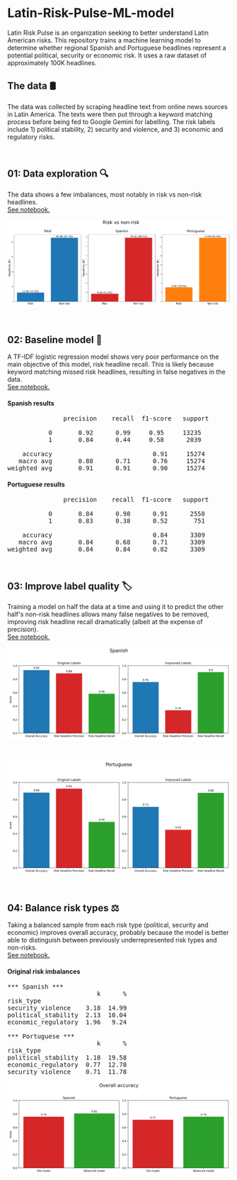 # Latin-Risk-Pulse-ML-model

Latin Risk Pulse is an organization seeking to better understand Latin American risks. This repository trains a machine learning model to determine whether regional Spanish and Portuguese headlines represent a potential political, security or economic risk. It uses a raw dataset of approximately 100K headlines.

## The data 🛢
The data was collected by scraping headline text from online news sources in Latin America. The texts were then put through a keyword matching process before being fed to Google Gemini for labelling. The risk labels include 1) political stability, 2) security and violence, and 3) economic and regulatory risks.

<br>

## 01: Data exploration 🔍
The data shows a few imbalances, most notably in risk vs non-risk headlines.  
[See notebook.](Notebooks/01_data_exploration.ipynb)


![Data exploration](Images/data_exploration_1_risk_vs_non_risk.png)

<br>

## 02: Baseline model 🚀
A TF-IDF logistic regression model shows very poor performance on the main objective of this model, risk headline recall. This is likely because keyword matching missed risk headlines, resulting in false negatives in the data.  
[See notebook.](Notebooks/02_tfidf_baseline.ipynb)

#### Spanish results

<pre>
               precision    recall  f1-score   support

           0       0.92      0.99     0.95     13235
           1       0.84      0.44     0.58      2039

    accuracy                           0.91     15274
   macro avg       0.88      0.71      0.76     15274
weighted avg       0.91      0.91      0.90     15274
</pre>

#### Portuguese results

<pre>
               precision    recall  f1-score   support

           0       0.84      0.98      0.91      2558
           1       0.83      0.38      0.52       751

    accuracy                           0.84      3309
   macro avg       0.84      0.68      0.71      3309
weighted avg       0.84      0.84      0.82      3309
</pre>

<br>

## 03: Improve label quality 🏷️
Training a model on half the data at a time and using it to predict the other half's non-risk headlines allows many false negatives to be removed, improving risk headline recall dramatically (albeit at the expense of precision).   
[See notebook.](Notebooks/03_improve_labels.ipynb)

![Improved recall](Images/improve_labels_spanish_metrics.png)

<br>

![Improved recall](Images/improve_labels_portuguese_metrics.png)

<br>

## 04: Balance risk types ⚖️
Taking a balanced sample from each risk type (political, security and economic) improves overall accuracy, probably because the model is better able to distinguish between previously underrepresented risk types and non-risks.  
[See notebook.](Notebooks/04_balance_risk_types.ipynb)

#### Original risk imbalances

<pre>
*** Spanish ***
                        k      %
risk_type                       
security_violence    3.18  14.99
political_stability  2.13  10.04
economic_regulatory  1.96   9.24

*** Portuguese ***
                        k      %
risk_type                       
political_stability  1.18  19.58
economic_regulatory  0.77  12.78
security_violence    0.71  11.78
</pre>

![Overall accuracy](Images/balance_risk_types_overall_accuracy.png)

